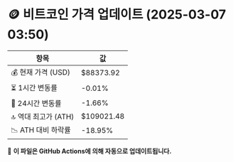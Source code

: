 # 🪙 비트코인 가격 업데이트 (2025-03-07 03:50)

| 항목                | 값 |
|--------------------|----------------|
| 💰 현재 가격 (USD) | $88373.92 |
| ⏳ 1시간 변동률    | -0.01% |
| 📆 24시간 변동률   | -1.66% |
| 🔝 역대 최고가 (ATH) | $109021.48 |
| 📉 ATH 대비 하락률 | -18.95% |

🔄 **이 파일은 GitHub Actions에 의해 자동으로 업데이트됩니다.**
